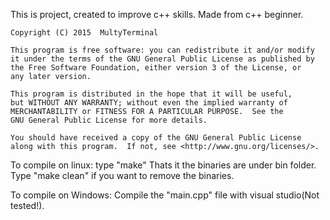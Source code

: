 This is project, created to improve c++ skills. Made from c++ beginner.

    Copyright (C) 2015  MultyTerminal

    This program is free software: you can redistribute it and/or modify
    it under the terms of the GNU General Public License as published by
    the Free Software Foundation, either version 3 of the License, or
    any later version.

    This program is distributed in the hope that it will be useful,
    but WITHOUT ANY WARRANTY; without even the implied warranty of
    MERCHANTABILITY or FITNESS FOR A PARTICULAR PURPOSE.  See the
    GNU General Public License for more details.

    You should have received a copy of the GNU General Public License
    along with this program.  If not, see <http://www.gnu.org/licenses/>.

To compile on linux:
    type "make"
    Thats it the binaries are under bin folder.
    Type "make clean" if you want to remove the binaries.
    
To compile on Windows:
    Compile the "main.cpp" file with visual studio(Not tested!).
